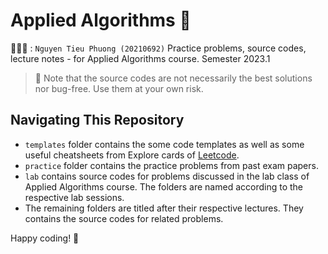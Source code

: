 # Applied Algorithms 🙈
🧑🏼‍🎓 : `Nguyen Tieu Phuong (20210692)`
Practice problems, source codes, lecture notes - for Applied Algorithms course. Semester 2023.1
> 🧨 Note that the source codes are not necessarily the best solutions nor bug-free. Use them at your own risk.

## Navigating This Repository
* `templates` folder contains the some code templates as well as some useful cheatsheets from Explore cards of [Leetcode](https://leetcode.com/explore/).
* `practice` folder contains the practice problems from past exam papers.
* `lab` contains source codes for problems discussed in the lab class of Applied Algorithms course. The folders are named according to the respective lab sessions. 
* The remaining folders are titled after their respective lectures. They contains the source codes for related problems.


Happy coding! 🎉


